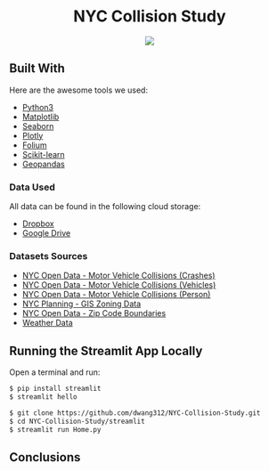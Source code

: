 <div align ="center">
  <h1>NYC Collision Study</h1>
  <img src="https://cdn-images.the-express.com/img/dynamic/10/590x/secondary/NYC-crash-24494.jpg?r=1688426470795"/>
</div>
 

<!-- ABOUT THE PROJECT -->

## Built With

Here are the awesome tools we used:

* [Python3](https://www.python.org/download/releases/3.0/)
* [Matplotlib](https://matplotlib.org/)
* [Seaborn](https://seaborn.pydata.org/)
* [Plotly](https://plotly.com/)
* [Folium](https://python-visualization.github.io/folium/)
* [Scikit-learn](https://scikit-learn.org/stable/)
* [Geopandas](https://geopandas.org/en/stable/)

### Data Used
All data can be found in the following cloud storage:
- [Dropbox](https://www.dropbox.com/scl/fo/hc058smdtlxnhzkrmqcoc/h?rlkey=sdkp7fopicas4v2zl8szy9jxr&dl=0)
- [Google Drive](https://drive.google.com/drive/folders/1buPeDXX0it8zFgjv90V684iUyqIiMwId?usp=drive_link)

### Datasets Sources
- [NYC Open Data - Motor Vehicle Collisions (Crashes)](https://data.cityofnewyork.us/Public-Safety/Motor-Vehicle-Collisions-Crashes/h9gi-nx95)
- [NYC Open Data - Motor Vehicle Collisions (Vehicles)](https://data.cityofnewyork.us/Public-Safety/Motor-Vehicle-Collisions-Vehicles/bm4k-52h4)
- [NYC Open Data - Motor Vehicle Collisions (Person)](https://data.cityofnewyork.us/Public-Safety/Motor-Vehicle-Collisions-Person/f55k-p6yu)
- [NYC Planning - GIS Zoning Data](https://www.nyc.gov/site/planning/data-maps/open-data/dwn-gis-zoning.page#metadata)
- [NYC Open Data - Zip Code Boundaries](https://data.beta.nyc/en/dataset/nyc-zip-code-tabulation-areas/resource/894e9162-871c-4552-a09c-c6915d8783fb)
- [Weather Data](https://www.wunderground.com/)

## Running the Streamlit App Locally

Open a terminal and run:
```bash
$ pip install streamlit
$ streamlit hello
```

```bash
$ git clone https://github.com/dwang312/NYC-Collision-Study.git
$ cd NYC-Collision-Study/streamlit
$ streamlit run Home.py

```

## Conclusions

<!-- MARKDOWN LINKS AND IMAGES -->
